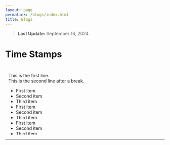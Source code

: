 ```yaml
---
layout: page
permalink: /blogs/index.html
title: Blogs
---
```


> **Last Update:** September 16, 2024

# Time Stamps

<div style="height: 200px; overflow-y: scroll; border: 0px solid #ccc; padding: 10px;">

  <p>This is the first line.
  <br>This is the second line after a break.</p>
  
  <ul>
    <li>First item</li>
    <li>Second item</li>
    <li>Third item</li>
    <li>First item</li>
    <li>Second item</li>
    <li>Third item</li>
    <li>First item</li>
    <li>Second item</li>
    <li>Third item</li>
    <li>First item</li>
    <li>Second item</li>
    <li>Third item</li>
  </ul>
</div>


---

<!-- > I don't really see the point in writing these; just think of them as a way to keep track, kind of like collecting stamps. 😉😉 -->
